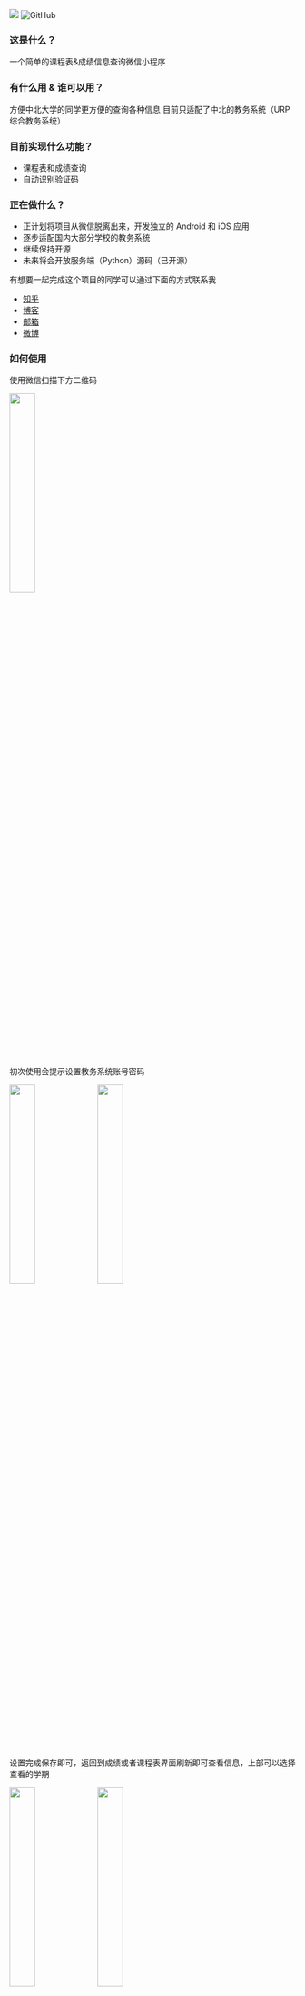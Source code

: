 ![](https://img.shields.io/badge/Version-2.0.7-green.svg) ![GitHub](https://img.shields.io/github/license/Dreace233/North-University-of-China-Rankings-Curriculum-Information.svg)

### 这是什么？
一个简单的课程表&成绩信息查询微信小程序
### 有什么用 & 谁可以用？ 
方便中北大学的同学更方便的查询各种信息
目前只适配了中北的教务系统（URP 综合教务系统）
### 目前实现什么功能？
* 课程表和成绩查询
* 自动识别验证码
### 正在做什么？
* 正计划将项目从微信脱离出来，开发独立的 Android 和 iOS 应用
* 逐步适配国内大部分学校的教务系统
* 继续保持开源
* 未来将会开放服务端（Python）源码（已开源）

有想要一起完成这个项目的同学可以通过下面的方式联系我
* [知乎][zhihu]
* [博客][blog]
* [邮箱][email]
* [微博][weibo]
### 如何使用
使用微信扫描下方二维码

<img height="30%" width="30%" src="https://s2.ax1x.com/2019/06/30/Z1RNXd.jpg"/>

初次使用会提示设置教务系统账号密码

<img height="30%" width="30%" src="https://s2.ax1x.com/2019/06/30/Z1gagH.png"/> <img height="30%" width="30%" src="https://s2.ax1x.com/2019/06/30/Z1gU8e.png"/>

设置完成保存即可，返回到成绩或者课程表界面刷新即可查看信息，上部可以选择查看的学期

<img height="30%" width="30%" src="https://s2.ax1x.com/2019/06/30/Z1g0KA.png"/> <img height="30%" width="30%" src="https://s2.ax1x.com/2019/06/30/Z1gdvd.png"/>

在“更多”页面还有其他小功能

<img height="30%" width="30%" src="https://s2.ax1x.com/2019/06/30/Z1gBDI.png"/>

蹭课、空教室、校园导览等

<img height="30%" width="30%" src="https://s2.ax1x.com/2019/06/30/Z1gDbt.png"/> <img height="30%" width="30%" src="https://s2.ax1x.com/2019/06/30/Z1gyUf.png"/> <img height="30%" width="30%" src="https://s2.ax1x.com/2019/06/30/Z1gsVP.png"/>

*注：所有信息来自教务系统，空教室、蹭课、安排等有时效性的信息只有本学期内容

### 版本日志
#### Version 2.0.7
  1. 课程表界面学期选择默认隐藏，可在左上角开启
  2. 不再有操作频繁的提示
  3. QQ 小程序即将上线
#### Version 2.0.6
  1. 调整学期切换方式
  2. 全新的成绩页面
  3. 服务器优化，连续查询加载时间减少 50%
#### Version 2.0.5
  1. 增加功能状态显示
  2. 发生特殊情况时展示更详细的信息
#### Version 2.0.4
  1. 新功能：校园导览
  2. 替换“更多”页面图标
  3. UI 调整
  4. 修复一些问题
#### Version 2.0.3
  1. 我的页面顶部增加滚动通知
  2. 可以通过观看视频广告来支持小程序
#### Version 2.0.1
  1. 课程表可以切换显示的周数并增加日期和上课事件显示
  2. “更多”页面布局调整
  3. UI 微调
#### Version 2.0.0
  1. 新功能：大物实验成绩查询，可在 更多->大物实验 找到该功能
  2. 注：仅可查询自行预约的大物实验成绩"
#### Version 1.9.9
  1. 新功能：全校无课教室查询
  2. 注：可在 更多->自习室 使用查询功能
#### Version 1.9.8
  1. bug 修复
#### Version 1.9.7
  1. 新增蹭课功能，可以搜索全校课程并添加到自己的课程表中，可以在“更多”页面找到
  2. “公告”页面替换为“更多”页面，公告、FAQ、版本、开源的等页面移入
  3. 注：蹭课功能还在测试中，如遇到问题请及时反馈
#### Version 1.9.5
  1. 新增手动添加课程表功能，点击课程表页面的“加号”可以找到
  2. 分享课程表和成绩时只分享当前查看的学期
#### Version 1.9.2
  1. bug 修复
  2. 课程表底部增加没有具体时间的课程显示
#### Version 1.9.0
  1. 新增公告页面
#### Version 1.8.9.5
  1. 账号切换逻辑优化 
  2. 服务端代码开源，可在 我的->关于->开源 查看项目地址
#### Version 1.8.9
  1. 修复课程表在特殊情况下显示异常
  2. 测试与保存按钮合并为登录按钮
  3. 新增账号切换功能
#### Version 1.8.8
  1. 增加导出课程表功能，具体使用方法可在导出页面查看
  2. 在最近一个学期成绩最后增加全部学期的 GPA 显示（全部和必修）
  3. 右下角的按钮可切换到左下角
#### Version 1.8.7
  1. 增加服务器负载显示
  2. 一些细微调整
  3. 开发中功能：1.计算全部课程绩点而不是只有一个学期绩点 2.导出课程表到日历（包含上下课时间），熟悉 iCal 的同学可以联系我共同完成
#### Version 1.8.6
  1. UI 配色修改
  2. 加粗显示当前周数
  3. 调整右下角刷新按钮
  4. 如果你希望共同开发小程序请到 GitHub 查看相关信息
  5. 开源代码转到另一个账号下，原有代码不再更新，新的地址可以在 我的->关于->开源 查看
  6. 注：由于发现一些比较严重的问题提前发布这个开发版本
#### Version 1.8.5
  1. 做了一些清理
  2. 修复几处遗留问题
#### Version 1.8.3
  1. 相同的课程表使用相同的颜色显示
  2. 稍微修改了课程表显示方式（需重新获取课程表并重启小程序）
  3. 常规修复
#### Version 1.8.0
  1. 增加广告显示，具体信息请查看“关于”页面
  2. 修复 iPad 课程表显示不正常
  3. 课程表左上角增加当前周数显示
  4. 增加服务器状态显示
  5. 修改登录提示
  6. 取消下拉刷新成绩
  7. UI 调整
#### Version 1.7.0
  1. 调整登录方式为个人门户，请及时更新信息
  2. 修复挂科成绩无法显示的 bug
  3. 账号设置页面增加测试登录按钮
  4. 提升信息获取速度
  5. 逻辑优化
  6. UI 调整
#### Version 1.6.0
  1. 优化课程表显示
  2. 调整打开分享逻辑
  3. 点击课程可以显示时间重复的课程（滑动查看）
  4. UI 调整
 #### Version 1.5.5
  1. tips:打开分享后，再次刷新查看自己的信息
  2. 调整打开分享卡片的逻辑
  3. 修复一个恶性 bug
  4. 修复加载数据时逻辑错误
  #### Version 1.5.3
  1. 加客服入口
  2. 可通过右上角进行转发操作
  3. 冷启动时主动检查更新
  4. UI 调整

[blog]:https://dreace.top
[zhihu]:https://www.zhihu.com/people/ni-xiang-42-96/
[weibo]:http://weibo.com/Dreace 
[email]:mailto:Dreace@Foxmail.com

